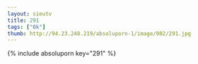 ```yaml
--- 
layout: sieutv
title: 291
tags: ["0k"]
thumb: http://94.23.248.219/absoluporn-1/image/002/291.jpg
---
```

{% include absoluporn key="291" %} 
